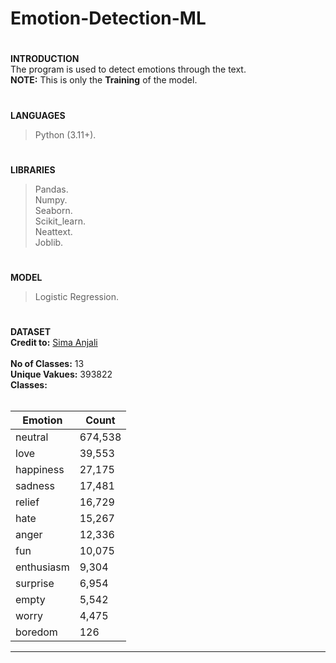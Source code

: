 # Emotion-Detection-ML
#
**INTRODUCTION<br>**
The program is used to detect emotions through the text.<br>
**NOTE:** This is only the **Training** of the model.
#
**LANGUAGES**
> Python (3.11+).
#
**LIBRARIES**
> Pandas.<br>
> Numpy.<br>
> Seaborn.<br>
> Scikit_learn.<br>
> Neattext.<br>
> Joblib.<br>
#
**MODEL**
> Logistic Regression.
#
**DATASET<br>**
<b>Credit to:</b>
<a href="https://www.kaggle.com/datasets/simaanjali/emotion-analysis-based-on-text"> Sima Anjali </a><br><br>
<b>No of Classes:</b> 13<br>
<b>Unique Vakues:</b> 393822<br>
<b>Classes:</b> <br><br>

| **Emotion**    | **Count** |
|----------------|-----------|
| neutral        | 674,538   |
| love           | 39,553    |
| happiness      | 27,175    |
| sadness        | 17,481    |
| relief         | 16,729    |
| hate           | 15,267    |
| anger          | 12,336    |
| fun            | 10,075    |
| enthusiasm     | 9,304     |
| surprise       | 6,954     |
| empty          | 5,542     |
| worry          | 4,475     |
| boredom        | 126       |

<hr>
